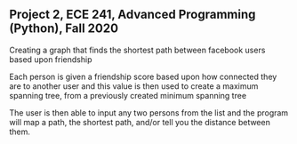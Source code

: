 ## Project 2, ECE 241, Advanced Programming (Python), Fall 2020

Creating a graph that finds the shortest path between facebook users based upon friendship

Each person is given a friendship score based upon how connected they are to another user and this value is then used to create a maximum spanning tree, from a previously created minimum spanning tree

The user is then able to input any two persons from the list and the program will map a path, the shortest path, and/or tell you the distance between them.
